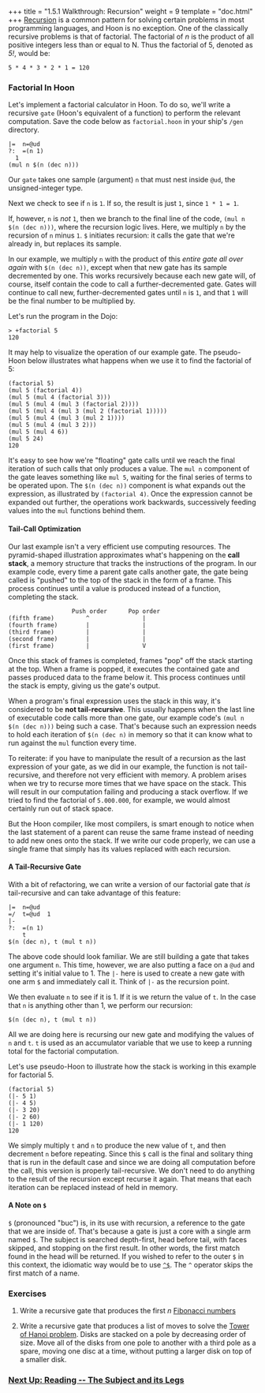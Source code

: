 +++
title = "1.5.1 Walkthrough: Recursion"
weight = 9
template = "doc.html"
+++
[Recursion](.) is a common pattern for solving certain problems in most programming
languages, and Hoon is no exception. One of the classically recursive problems
is that of factorial. The factorial of _n_ is the product of all positive
integers less than or equal to N. Thus the factorial of 5, denoted as _5!_,
would be:

```
5 * 4 * 3 * 2 * 1 = 120
```

### Factorial In Hoon

Let's implement a factorial calculator in Hoon. To do so, we'll write a
recursive `gate` (Hoon's equivalent of a function) to perform the relevant
computation. Save the code below as `factorial.hoon` in your ship's `/gen`
directory.

```hoon
|=  n=@ud
?:  =(n 1)
  1
(mul n $(n (dec n)))
```

Our `gate` takes one sample (argument) `n` that must nest inside `@ud`, the
unsigned-integer type.

Next we check to see if `n` is `1`. If so, the result is just `1`, since
`1 * 1 = 1`.

If, however, `n` is _not_ `1`, then we branch to the final line of the code,
`(mul n $(n (dec n)))`, where the recursion logic lives. Here, we multiply `n`
by the recursion of `n` minus `1`. `$` initiates recursion: it calls the gate
that we're already in, but replaces its sample.

In our example, we multiply `n` with the product of this _entire gate
all over again_ with `$(n (dec n))`,  except when that new gate has its sample
decremented by one. This works recursively because each new gate will, of
course, itself contain the code to call a further-decremented gate. Gates will
continue to call new, further-decremented gates until `n` is `1`, and that `1`
will be the final number to be multiplied by.

Let's run the program in the Dojo:

```
> +factorial 5
120
```

It may help to visualize the operation of our example gate. The pseudo-Hoon below
illustrates what happens when we use it to find the factorial of 5:

```
(factorial 5)
(mul 5 (factorial 4))
(mul 5 (mul 4 (factorial 3)))
(mul 5 (mul 4 (mul 3 (factorial 2))))
(mul 5 (mul 4 (mul 3 (mul 2 (factorial 1)))))
(mul 5 (mul 4 (mul 3 (mul 2 1))))
(mul 5 (mul 4 (mul 3 2)))
(mul 5 (mul 4 6))
(mul 5 24)
120
```

It's easy to see how we're "floating" gate calls until we reach the final
iteration of such calls that only produces a value. The `mul n` component of the
gate leaves something like `mul 5`, waiting for the final series of terms
to be operated upon. The `$(n (dec n))` component is what expands out the
expression, as illustrated by `(factorial 4)`. Once the expression cannot be
expanded out further, the operations work backwards, successively feeding values
into the `mul` functions behind them.

#### Tail-Call Optimization

Our last example isn't a very efficient use computing resources. The
pyramid-shaped illustration approximates what's happening on the **call stack**, a
memory structure that tracks the instructions of the program. In our example
code, every time a parent gate calls another gate, the gate being called is
"pushed" to the top of the stack in the form of a frame. This process continues
until a value is produced instead of a function, completing the stack.

```
                  Push order      Pop order
(fifth frame)         ^               |
(fourth frame)        |               |
(third frame)         |               |
(second frame)        |               |
(first frame)         |               V
```

Once this stack of frames is completed, frames "pop" off the stack starting at
the top. When a frame is popped, it executes the contained gate and passes
produced data to the frame below it. This process continues until the stack
is empty, giving us the gate's output.

When a program's final expression uses the stack in this way, it's considered to
be **not tail-recursive**. This usually happens when the last line of executable
code calls more than one gate, our example code's `(mul n $(n (dec n)))` being
such a case. That's because such an expression needs to hold each iteration of
`$(n (dec n)` in memory so that it can know what to run against the `mul`
function every time.

To reiterate: if you have to manipulate the result of a recursion as the last
expression of your gate, as we did in our example, the function is not
tail-recursive, and therefore not very efficient with memory. A problem arises
when we try to recurse more times that we have space on the stack. This will
result in our computation failing and producing a stack overflow. If we tried
to find the factorial of `5.000.000`, for example, we would almost certainly
run out of stack space.

But the Hoon compiler, like most compilers, is smart enough to notice when the
last statement of a parent can reuse the same frame instead of needing to
add new ones onto the stack. If we write our code properly, we can use a single
frame that simply has its values replaced with each recursion.

#### A Tail-Recursive Gate

With a bit of refactoring, we can write a version of our factorial gate that
_is_ tail-recursive and can take advantage of this feature:

```hoon
|=  n=@ud
=/  t=@ud  1
|-
?:  =(n 1)
    t
$(n (dec n), t (mul t n))
```

The above code should look familiar. We are still building a gate that
takes one argument `n`. This time, however, we are also putting a face on a
`@ud` and setting it's initial value to 1. The `|-` here is used to create a new
gate with one arm `$` and immediately call it. Think of `|-` as the recursion
point.

We then evaluate `n` to see if it is 1. If it is we return the value of `t`. In
the case that `n` is anything other than 1, we perform our recursion:

```hoon
$(n (dec n), t (mul t n))
```

All we are doing here is recursing our new gate and modifying the values of `n`
and `t`. `t` is used as an accumulator variable that we use to keep a running
total for the factorial computation.

Let's use pseudo-Hoon to illustrate how the stack is working in this example for
factorial 5.

```
(factorial 5)
(|- 5 1)
(|- 4 5)
(|- 3 20)
(|- 2 60)
(|- 1 120)
120
```

We simply multiply `t` and `n` to produce the new value of `t`, and then
decrement `n` before repeating. Since this `$` call is the final and solitary
thing that is run in the default case and since we are doing all computation
before the call, this version is properly tail-recursive. We don't need to do
anything to the result of the recursion except recurse it again. That means that
each iteration can be replaced instead of held in memory.

#### A Note on `$`

`$` (pronounced "buc") is, in its use with recursion, a reference to the gate that we are inside
of. That's because a gate is just a core with a single arm named `$`. The
subject is searched depth-first, head before tail, with faces skipped, and
stopping on the first result. In other words, the first match found in the head
will be returned. If you wished to refer to the outer `$` in this context, the
idiomatic way would be to use [`^$`](@/docs/reference/hoon-expressions/rune/ket.md). The `^` operator
skips the first match of a name.

### Exercises

1. Write a recursive gate that produces the first _n_
[Fibonacci numbers](https://en.wikipedia.org/wiki/Fibonacci_number)

2. Write a recursive gate that produces a list of moves to solve the
[Tower of Hanoi problem](https://en.wikipedia.org/wiki/Tower_of_Hanoi).
Disks are stacked on a pole by decreasing order of size. Move all of the
disks from one pole to another with a third pole as a spare, moving one
disc at a time, without putting a larger disk on top of a smaller disk.

### [Next Up: Reading -- The Subject and its Legs](../the-subject-and-its-legs/)
